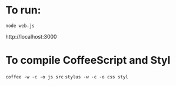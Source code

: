 # To run:

`node web.js`

http://localhost:3000

# To compile CoffeeScript and Styl

`coffee -w -c -o js src`
`stylus -w -c -o css styl`
